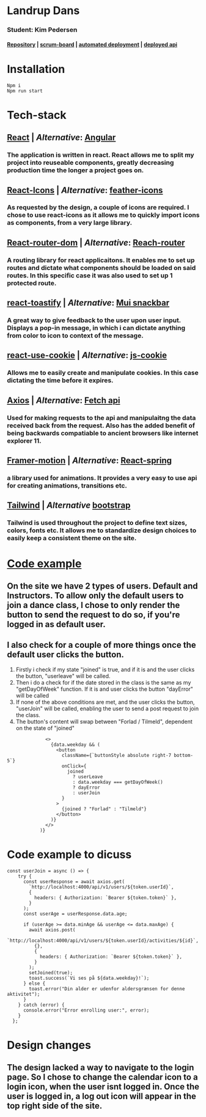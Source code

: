 # Landrup Dans

### Student: Kim Pedersen

#### [Repository](https://github.com/rts-cmk-wu07/svendeprove-Howtoad) | [scrum-board](https://github.com/orgs/rts-cmk-wu07/projects/18) | [automated deployment](https://svendeprove-howtoad.vercel.app/) | [deployed api](https://landrupapi.onrender.com/)

# Installation

```
Npm i
Npm run start
```

# Tech-stack

## [React](https://react.dev/) | _Alternative_: [Angular](https://angular.io/)

### The application is written in react. React allows me to split my project into **reuseable components**, greatly **decreasing production time** the longer a project goes on.

## [React-Icons](https://react-icons.github.io/react-icons/) | _Alternative_: [feather-icons](https://feathericons.com/)

### As **requested by the design**, a couple of icons are required. I chose to use react-icons as it allows me to quickly import **icons as components**, from a very **large library**.

## [React-router-dom](https://www.npmjs.com/package/react-router-dom) | _Alternative_: [Reach-router](https://reach.tech/router/)

### A **routing library** for react applicaitons. It enables me to **set up routes and dictate what components should be loaded** on said routes. In this specific case it was also used to set up 1 **protected route**.

## [react-toastify](https://www.npmjs.com/package/react-toastify) | _Alternative_: [Mui snackbar](https://mui.com/material-ui/react-snackbar/)

### A great way to give **feedback** to the user upon user input. Displays a pop-in message, in which i can dictate anything from **color to icon to context of the message**.

## [react-use-cookie](https://www.npmjs.com/package/react-use-cookie) | _Alternative_: [js-cookie](https://github.com/js-cookie/js-cookie)

### Allows me to easily **create and manipulate cookies**. In this case dictating the time before it expires.

## [Axios](https://axios-http.com/docs/intro) | _Alternative_: [Fetch api](https://developer.mozilla.org/en-US/docs/Web/API/Fetch_API)

### Used for **making requests** to the api and **manipulaitng the data received back** from the request. Also has the added benefit of being **backwards compatiable** to ancient browsers like internet explorer 11.

## [Framer-motion](https://www.framer.com/motion/) | _Alternative_: [React-spring](https://www.react-spring.dev/)

### a library used for **animations**. It provides a very **easy to use** api for creating animations, transitions etc.

## [Tailwind](https://tailwindcss.com/docs/guides/create-react-app) | _Alternative_ [bootstrap](https://getbootstrap.com/)

### Tailwind is used throughout the project to define text sizes, colors, fonts etc. It allows me to standardize design choices to easily keep a consistent theme on the site.

# [Code example](https://github.com/rts-cmk-wu07/svendeprove-Howtoad/blob/main/src/views/Activitydetail.js)

## On the site we have 2 types of users. Default and Instructors. To allow only the default users to join a dance class, I chose to only render the button to send the request to do so, if you're logged in as default user.

## I also check for a couple of more things once the default user clicks the button.

1. Firstly i check if my state "joined" is true, and if it is and the user clicks the button, "userleave" will be called.
2. Then i do a check for if the date stored in the class is the same as my "getDayOfWeek" function. If it is and user clicks the button "dayError" will be called
3. If none of the above conditions are met, and the user clicks the button, "userJoin" will be called, enabling the user to send a post request to join the class.
4. The button's content will swap between "Forlad / Tilmeld", dependent on the state of "joined"

```{token && token.role === "default" && (
              <>
                {data.weekday && (
                  <button
                    className={`buttonStyle absolute right-7 bottom-5`}
                    onClick={
                      joined
                        ? userLeave
                        : data.weekday === getDayOfWeek()
                        ? dayError
                        : userJoin
                    }
                  >
                    {joined ? "Forlad" : "Tilmeld"}
                  </button>
                )}
              </>
            )}
```

# Code example to dicuss

```
const userJoin = async () => {
    try {
      const userResponse = await axios.get(
        `http://localhost:4000/api/v1/users/${token.userId}`,
        {
          headers: { Authorization: `Bearer ${token.token}` },
        }
      );
      const userAge = userResponse.data.age;

      if (userAge >= data.minAge && userAge <= data.maxAge) {
        await axios.post(
          `http://localhost:4000/api/v1/users/${token.userId}/activities/${id}`,
          {},
          {
            headers: { Authorization: `Bearer ${token.token}` },
          }
        );
        setJoined(true);
        toast.success(`Vi ses på ${data.weekday}!`);
      } else {
        toast.error("Din alder er udenfor aldersgrænsen for denne aktivitet");
      }
    } catch (error) {
      console.error("Error enrolling user:", error);
    }
  };
```

# Design changes

## The design lacked a way to navigate to the login page. So I chose to change the calendar icon to a login icon, when the user isnt logged in. Once the user is logged in, a log out icon will appear in the top right side of the site.
